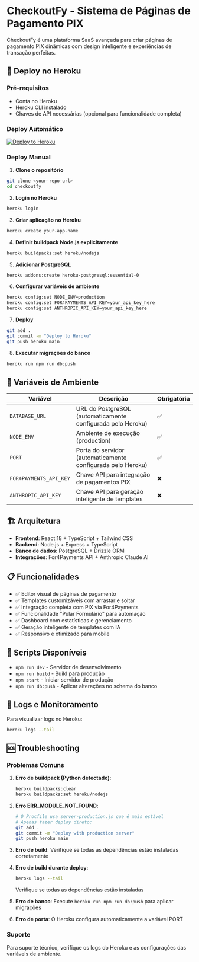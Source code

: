 # CheckoutFy - Sistema de Páginas de Pagamento PIX

CheckoutFy é uma plataforma SaaS avançada para criar páginas de pagamento PIX dinâmicas com design inteligente e experiências de transação perfeitas.

## 🚀 Deploy no Heroku

### Pré-requisitos
- Conta no Heroku
- Heroku CLI instalado
- Chaves de API necessárias (opcional para funcionalidade completa)

### Deploy Automático
[![Deploy to Heroku](https://www.herokucdn.com/deploy/button.svg)](https://heroku.com/deploy)

### Deploy Manual

1. **Clone o repositório**
```bash
git clone <your-repo-url>
cd checkoutfy
```

2. **Login no Heroku**
```bash
heroku login
```

3. **Criar aplicação no Heroku**
```bash
heroku create your-app-name
```

4. **Definir buildpack Node.js explicitamente**
```bash
heroku buildpacks:set heroku/nodejs
```

5. **Adicionar PostgreSQL**
```bash
heroku addons:create heroku-postgresql:essential-0
```

6. **Configurar variáveis de ambiente**
```bash
heroku config:set NODE_ENV=production
heroku config:set FOR4PAYMENTS_API_KEY=your_api_key_here
heroku config:set ANTHROPIC_API_KEY=your_api_key_here
```

7. **Deploy**
```bash
git add .
git commit -m "Deploy to Heroku"
git push heroku main
```

8. **Executar migrações do banco**
```bash
heroku run npm run db:push
```

## 🔧 Variáveis de Ambiente

| Variável | Descrição | Obrigatória |
|----------|-----------|-------------|
| `DATABASE_URL` | URL do PostgreSQL (automaticamente configurada pelo Heroku) | ✅ |
| `NODE_ENV` | Ambiente de execução (production) | ✅ |
| `PORT` | Porta do servidor (automaticamente configurada pelo Heroku) | ✅ |
| `FOR4PAYMENTS_API_KEY` | Chave API para integração de pagamentos PIX | ❌ |
| `ANTHROPIC_API_KEY` | Chave API para geração inteligente de templates | ❌ |

## 🏗️ Arquitetura

- **Frontend**: React 18 + TypeScript + Tailwind CSS
- **Backend**: Node.js + Express + TypeScript
- **Banco de dados**: PostgreSQL + Drizzle ORM
- **Integrações**: For4Payments API + Anthropic Claude AI

## 📋 Funcionalidades

- ✅ Editor visual de páginas de pagamento
- ✅ Templates customizáveis com arrastar e soltar
- ✅ Integração completa com PIX via For4Payments
- ✅ Funcionalidade "Pular Formulário" para automação
- ✅ Dashboard com estatísticas e gerenciamento
- ✅ Geração inteligente de templates com IA
- ✅ Responsivo e otimizado para mobile

## 🔄 Scripts Disponíveis

- `npm run dev` - Servidor de desenvolvimento
- `npm run build` - Build para produção
- `npm start` - Iniciar servidor de produção
- `npm run db:push` - Aplicar alterações no schema do banco

## 📝 Logs e Monitoramento

Para visualizar logs no Heroku:
```bash
heroku logs --tail
```

## 🆘 Troubleshooting

### Problemas Comuns

1. **Erro de buildpack (Python detectado)**: 
   ```bash
   heroku buildpacks:clear
   heroku buildpacks:set heroku/nodejs
   ```

2. **Erro ERR_MODULE_NOT_FOUND**: 
   ```bash
   # O Procfile usa server-production.js que é mais estável
   # Apenas fazer deploy direto:
   git add .
   git commit -m "Deploy with production server"
   git push heroku main
   ```

2. **Erro de build**: Verifique se todas as dependências estão instaladas corretamente

3. **Erro de build durante deploy**: 
   ```bash
   heroku logs --tail
   ```
   Verifique se todas as dependências estão instaladas

4. **Erro de banco**: Execute `heroku run npm run db:push` para aplicar migrações

5. **Erro de porta**: O Heroku configura automaticamente a variável PORT

### Suporte

Para suporte técnico, verifique os logs do Heroku e as configurações das variáveis de ambiente.